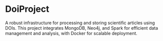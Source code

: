 # DoiProject
A robust infrastructure for processing and storing scientific articles using DOIs. This project integrates MongoDB, Neo4j, and Spark for efficient data management and analysis, with Docker for scalable deployment.
